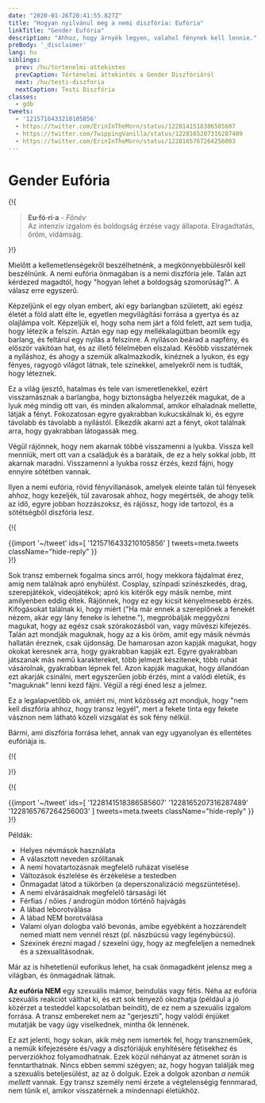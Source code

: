 ```yaml
---
date: "2020-01-26T20:41:55.827Z"
title: "Hogyan nyilvánul meg a nemi diszfória: Eufória"
linkTitle: "Gender Eufória"
description: "Ahhoz, hogy árnyék legyen, valahol fénynek kell lennie."
preBody: '_disclaimer'
lang: hu
siblings:
  prev: /hu/tortenelmi-attekintes
  prevCaption: Történelmi áttekintés a Gender Diszfóriáról
  next: /hu/testi-diszforia
  nextCaption: Testi Diszfória
classes:
  - gdb
tweets:
  - '1215716433210105856'
  - https://twitter.com/ErinInTheMorn/status/1228141518386585607
  - https://twitter.com/TwippingVanilla/status/1228165207316287489
  - https://twitter.com/ErinInTheMorn/status/1228165767264256003
---
```


# Gender Eufória

{!{
<div class="gutter"><blockquote>
  <strong>Eu·fó·ri·a</strong> - <em>Fõnév</em><br>
  Az intenzív izgalom és boldogság érzése vagy állapota. Elragadtatás, öröm, vidámság.
</blockquote></div>
}!}


Mielőtt a kellemetlenségekről beszélhetnénk, a megkönnyebbülésről kell beszélnünk. A nemi eufória önmagában is a nemi diszfória jele. Talán azt kérdezed magadtól, hogy "hogyan lehet a boldogság szomorúság?". A válasz erre egyszerű.

Képzeljünk el egy olyan embert, aki egy barlangban született, aki egész életét a föld alatt élte le, egyetlen megvilágítási forrása a gyertya és az olajlámpa volt. Képzeljük el, hogy soha nem járt a föld felett, azt sem tudja, hogy létezik a felszín. Aztán egy nap egy mellékalagútban beomlik egy barlang, és feltárul egy nyílás a felszínre. A nyíláson beárad a napfény, és először vakítóan hat, és az illető félelmében elszalad. Később visszatérnek a nyíláshoz, és ahogy a szemük alkalmazkodik, kinéznek a lyukon, és egy fényes, ragyogó világot látnak, tele színekkel, amelyekről nem is tudták, hogy léteznek.

Ez a világ ijesztő, hatalmas és tele van ismeretlenekkel, ezért visszamásznak a barlangba, hogy biztonságba helyezzék magukat, de a lyuk még mindig ott van, és minden alkalommal, amikor elhaladnak mellette, látják a fényt. Fokozatosan egyre gyakrabban kukucskálnak ki, és egyre távolabb és távolabb a nyílástól. Elkezdik akarni azt a fényt, okot találnak arra, hogy gyakrabban látogassák meg.

Végül rájönnek, hogy nem akarnak többé visszamenni a lyukba. Vissza kell menniük, mert ott van a családjuk és a barátaik, de ez a hely sokkal jobb, itt akarnak maradni. Visszamenni a lyukba rossz érzés, kezd fájni, hogy ennyire sötétben vannak.

Ilyen a nemi eufória, rövid fényvillanások, amelyek eleinte talán túl fényesek ahhoz, hogy kezeljék, túl zavarosak ahhoz, hogy megértsék, de ahogy telik az idő, egyre jobban hozzászoksz, és rájössz, hogy ide tartozol, és a sötétségből diszfória lesz.

{!{ <div class="gutter">{{import '~/tweet' ids=[
  '1215716433210105856'
] tweets=meta.tweets className="hide-reply" }}</div> }!}

Sok transz embernek fogalma sincs arról, hogy mekkora fájdalmat érez, amíg nem találnak apró enyhülést. Cosplay, színpadi színészkedés, drag, szerepjátékok, videojátékok; apró kis kitérők egy másik nembe, mint amilyenben eddig éltek. Rájönnek, hogy ez egy kicsit kényelmesebb érzés. Kifogásokat találnak ki, hogy miért ("Ha már ennek a szereplőnek a fenekét nézem, akár egy lány feneke is lehetne."), megpróbálják meggyőzni magukat, hogy az egész csak szórakozásból van, vagy művészi kifejezés. Talán azt mondják maguknak, hogy az a kis öröm, amit egy másik névmás hallatán éreznek, csak újdonság. De hamarosan azon kapják magukat, hogy okokat keresnek arra, hogy gyakrabban kapják ezt. Egyre gyakrabban játszanak más nemű karaktereket, több jelmezt készítenek, több ruhát vásárolnak, gyakrabban lépnek fel. Azon kapják magukat, hogy állandóan ezt akarják csinálni, mert egyszerűen jobb érzés, mint a valódi életük, és "maguknak" lenni kezd fájni. Végül a régi éned lesz a jelmez.

Ez a legalapvetőbb ok, amiért mi, mint közösség azt mondjuk, hogy "nem kell diszfória ahhoz, hogy transz legyél", mert a fekete tinta egy fekete vásznon nem látható közeli vizsgálat és sok fény nélkül.

Bármi, ami diszfória forrása lehet, annak van egy ugyanolyan és ellentétes eufóriája is.

{!{ <div class="print-break-before"></div> }!}

{!{ <div class="gutter">{{import '~/tweet' ids=[
  '1228141518386585607'
  '1228165207316287489'
  '1228165767264256003'
] tweets=meta.tweets className="hide-reply" }}</div> }!}

Példák:

- Helyes névmások használata
- A választott neveden szólítanak
- A nemi hovatartozásnak megfelelő ruházat viselése
- Változások észlelése és érzékelése a testedben
- Önmagadat látod a tükörben (a deperszonalizáció megszüntetése).
- A nemi elvárásaidnak megfelelő társasági lét
- Férfias / nőies / androgün módon történő hajvágás
- A lábad leborotválása
- A lábad NEM borotválása
- Valami olyan dologba való bevonás, amibe egyébként a hozzárendelt nemed miatt nem vennél részt (pl. nászbúcsú vagy legénybúcsú).
- Szexinek érezni magad / szexelni úgy, hogy az megfeleljen a nemednek és a szexualitásodnak.

Már az is hihetetlenül euforikus lehet, ha csak önmagadként jelensz meg a világban, és önmagadnak látnak.

**Az eufória NEM** egy szexuális mámor, beindulás vagy fétis. Néha az eufória szexuális reakciót válthat ki, és ezt sok tényező okozhatja (például a jó közérzet a testeddel kapcsolatban beindít), de ez nem a szexuális izgalom forrása. A transz embereket nem az "gerjeszti", hogy valódi énjüket mutatják be vagy úgy viselkednek, mintha ők lennének.

Ez azt jelenti, hogy sokan, akik még nem ismerték fel, hogy transzneműek, a nemük kifejezésére és/vagy a diszfóriájuk enyhítésére fétisekhez és perverziókhoz folyamodhatnak. Ezek közül néhányat az átmenet során is fenntarthatnak. Nincs ebben semmi szégyen; az, hogy hogyan találják meg a szexuális beteljesülést, az az ő dolguk. Ezek a dolgok azonban *a nemük mellett* vannak. Egy transz személy nemi érzete a végtelenségig fennmarad, nem tűnik el, amikor visszatérnek a mindennapi életükhöz.
